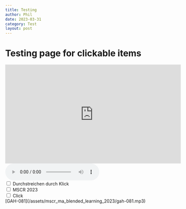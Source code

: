 ```yaml
---
title: Testing
author: Phil
date: 2023-03-31
category: Test
layout: post
---
```


# Testing page for clickable items

<iframe width="560" height="315" src="https://www.youtube.com/embed/dQw4w9WgXcQ" title="YouTube video player" frameborder="0" allow="accelerometer; autoplay; clipboard-write; encrypted-media; gyroscope; picture-in-picture; web-share" allowfullscreen></iframe>

<audio controls>
  <source src="/assets/mscr_ma_blended_learning_2023/gah-081.mp3" type="audio/mpeg">
Your browser does not support the audio element.
</audio>

<div class="form-group ">
  <!--<label for="inputName" class="col-md-1 control-label">Neuer Abschnitt</label>-->
    <div class="col-md-5">
        <div class="checkbox">
            <input type="checkbox" name="packersOff" id="packers" value="1"/>
            <label for="packers" class="strikethrough">Durchstreichen durch Klick</label>
        </div>
       <div class="checkbox">
            <input type="checkbox" name="packersOff" id="packers" value="1"/>
            <label for="packers" class="strikethrough">MSCR 2023</label>
        </div>
     </div>
   <div class="checkbox">
            <input type="checkbox" name="packersOff" id="packers" value="1"/>
            <label for="packers" class="strikethrough">Click</label>
        </div>
</div>
[GAH-081](/assets/mscr_ma_blended_learning_2023/gah-081.mp3)

